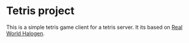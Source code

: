 # Tetris project

This is a simple tetris game client for a tetris server. It its based on [Real World Halogen](https://github.com/thomashoneyman/purescript-halogen-realworld).